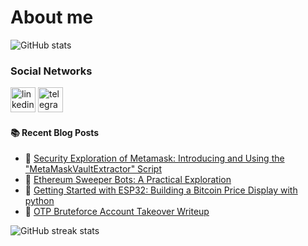 # About me
 




![GitHub stats](https://github-readme-stats.vercel.app/api?username=xdevman&show_icons=true)  

### Social Networks
[<img src='https://img.icons8.com/color/48/000000/linkedin-circled--v1.png' alt='linkedin' height='40'>](https://www.linkedin.com/in/xdevman/)    [<img src='https://img.icons8.com/color/48/000000/telegram-app--v1.png' alt='telegram' height='40'>](https://t.me/sobhan0x)  


#### :books: Recent Blog Posts
<!-- BLOGPOSTS:START -->
 - 🚀 [Security Exploration of Metamask: Introducing and Using the &quot;MetaMaskVaultExtractor&quot; Script](https://sobhan.hashnode.dev/security-exploration-of-metamask-introducing-and-using-the-metamaskvaultextractor-script)
 - 💫 [Ethereum Sweeper Bots: A Practical Exploration](https://sobhan.hashnode.dev/ethereum-sweeper-bots-a-practical-exploration)
 - 🚀 [Getting Started with ESP32: Building a Bitcoin Price Display with python](https://sobhan.hashnode.dev/getting-started-with-esp32-building-a-bitcoin-price-display-with-python)
 - 💫 [OTP Bruteforce Account Takeover Writeup](https://sobhan.hashnode.dev/otp-bruteforce-account-takeover-writeup)<!-- BLOGPOSTS:END -->


![GitHub streak stats](https://github-readme-streak-stats.herokuapp.com/?user=xdevman)  

